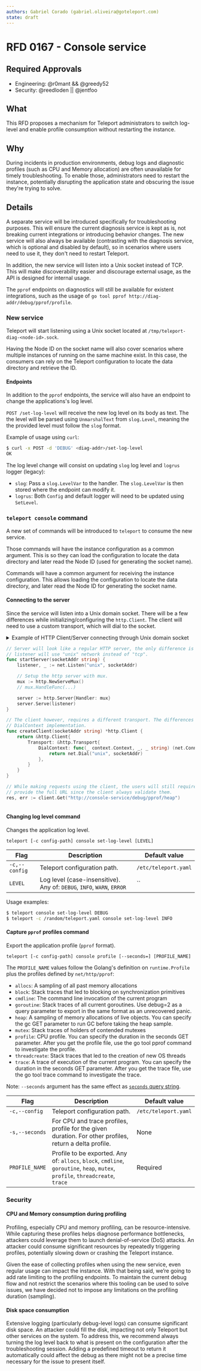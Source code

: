 ```yaml
---
authors: Gabriel Corado (gabriel.oliveira@goteleport.com)
state: draft
---
```


# RFD 0167 - Console service

## Required Approvals

* Engineering: @r0mant && @greedy52
* Security: @reedloden || @jentfoo

## What
This RFD proposes a mechanism for Teleport administrators to switch log-level
and enable profile consumption without restarting the instance.

## Why
During incidents in production environments, debug logs and diagnostic profiles
(such as CPU and Memory allocation) are often unavailable for timely
troubleshooting. To enable those, administrators need to restart the instance,
potentially disrupting the application state and obscuring the issue they're
trying to solve.

## Details

A separate service will be introduced specifically for troubleshooting
purposes. This will ensure the current diagnosis service is kept as is, not
breaking current integrations or introducing behavior changes. The new service
will also always be available (contrasting with the diagnosis service, which
is optional and disabled by default), so in scenarios where users need to use
it, they don't need to restart Teleport.

In addition, the new service will listen into a Unix socket instead of TCP. This
will make discoverability easier and discourage external usage, as the API is
designed for internal usage.

The `pprof` endpoints on diagnostics will still be available for existent
integrations, such as the usage of
`go tool pprof http://diag-addr/debug/pprof/profile`.

### New service

Teleport will start listening using a Unix socket located at
`/tmp/teleport-diag-<node-id>.sock`.

Having the Node ID on the socket name will also cover scenarios where multiple
instances of running on the same machine exist. In this case, the consumers can
rely on the Teleport configuration to locate the data directory and retrieve
the ID.

#### Endpoints

In addition to the `pprof` endpoints, the service will also have an endpoint to
change the applications's log level.

`POST /set-log-level` will receive the new log level on its body as text. The
the level will be parsed using `UnmarshalText` from `slog.Level`, meaning the
the provided level must follow the `slog` format.

Example of usage using `curl`:
```bash
$ curl -x POST -d 'DEBUG' <diag-addr>/set-log-level
OK
```

The log level change will consist on updating `slog` log level and `logrus`
logger (legacy):
- `slog`: Pass a `slog.LevelVar` to the handler. The `slog.LevelVar` is then
   stored where the endpoint can modify it.
- `logrus`: Both `Config` and default logger will need to be updated using
  `SetLevel`.

### `teleport console` command

A new set of commands will be introduced to `teleport` to consume the new
service.

Those commands will have the instance configuration as a common argument. This
is so they can load the configuration to locate the data directory and later
read the Node ID (used for generating the socket name).

Commands will have a common argument for receiving the instance configuration.
This allows loading the configuration to locate the data directory, and later
read the Node ID for generating the socket name.

#### Connecting to the server

Since the service will listen into a Unix domain socket. There will be a few
differences while initializing/configuring the `http.Client`. The client will
need to use a custom transport, which will dial to the socket.

<details>
<summary>Example of HTTP Client/Server connecting through Unix domain socket<summary>

```go
// Server will look like a regular HTTP server, the only difference is that the
// listener will use "unix" network instead of "tcp".
func startServer(socketAddr string) {
	listener, _ := net.Listen("unix", socketAddr)

	// Setup the http server with mux.
	mux := http.NewServeMux()
	// mux.HandleFunc(...)

	server := http.Server{Handler: mux}
	server.Serve(listener)
}

// The client however, requires a different transport. The differences is on the
// DialContext implementation.
func createClient(socketAddr string) *http.Client {
	return &http.Client{
		Transport: &http.Transport{
			DialContext: func(_ context.Context, _, _ string) (net.Conn, error) {
				return net.Dial("unix", socketAddr)
			},
		}
	}
}

// While making requests using the client, the users will still require to
// provide the full URL since the client always validate them.
res, err := client.Get("http://console-service/debug/pprof/heap")
```
</details>

#### Changing log level command

Changes the application log level.

`teleport [-c config-path] console set-log-level [LEVEL]`

|Flag|Description|Default value|
|----|-----------|-------------|
|`-c,--config`|Teleport configuration path.|`/etc/teleport.yaml`|
|`LEVEL`|Log level (case-insensitive). Any of: `DEBUG`, `INFO`, `WARN`, `ERROR`|``|

Usage examples:
```bash
$ teleport console set-log-level DEBUG
$ teleport -c /random/teleport.yaml console set-log-level INFO
```

#### Capture `pprof` profiles command

Export the application profile (`pprof` format).

`teleport [-c config-path] console profile [--seconds=] [PROFILE_NAME]`

The `PROFILE_NAME` values follow the Golang's definition on `runtime.Profile`
plus the profiles defined by `net/http/pprof`:
- `allocs`: A sampling of all past memory allocations
- `block`: Stack traces that led to blocking on synchronization primitives
- `cmdline`: The command line invocation of the current program
- `goroutine`: Stack traces of all current goroutines. Use debug=2 as a query parameter to export in the same format as an unrecovered panic.
- `heap`: A sampling of memory allocations of live objects. You can specify the gc GET parameter to run GC before taking the heap sample.
- `mutex`: Stack traces of holders of contended mutexes
- `profile`: CPU profile. You can specify the duration in the seconds GET parameter. After you get the profile file, use the go tool pprof command to investigate the profile.
- `threadcreate`: Stack traces that led to the creation of new OS threads
- `trace`: A trace of execution of the current program. You can specify the duration in the seconds GET parameter. After you get the trace file, use the go tool trace command to investigate the trace.

Note: `--seconds` argument has the same effect as [`seconds` query string](https://pkg.go.dev/net/http/pprof#hdr-Parameters).

|Flag|Description|Default value|
|----|-----------|-------------|
|`-c,--config`|Teleport configuration path.|`/etc/teleport.yaml`|
|`-s,--seconds`|For CPU and trace profiles, profile for the given duration. For other profiles, return a delta profile.|None|
|`PROFILE_NAME`|Profile to be exported. Any of: `allocs`, `block`, `cmdline`, `goroutine`, `heap`, `mutex`, `profile`, `threadcreate`, `trace`|Required|

### Security

#### CPU and Memory consumption during profiling

Profiling, especially CPU and memory profiling, can be resource-intensive. While
capturing these profiles helps diagnose performance bottlenecks, attackers could
leverage them to launch denial-of-service (DoS) attacks. An attacker could
consume significant resources by repeatedly triggering profiles, potentially
slowing down or crashing the Teleport instance.

Given the ease of collecting profiles when using the new service, even regular
usage can impact the instance. With that being said, we’re going to add rate
limiting to the profiling endpoints. To maintain the current debug flow and not
restrict the scenarios where this tooling can be used to solve issues, we have
decided not to impose any limitations on the profiling duration (sampling).

#### Disk space consumption

Extensive logging (particularly debug-level logs) can consume significant disk
space. An attacker could fill the disk, impacting not only Teleport but other
services on the system. To address this, we recommend always turning the log
level back to what is present on the configuration after the troubleshooting
session. Adding a predefined timeout to return it automatically could affect the
debug as there might not be a precise time necessary for the issue to present
itself.
